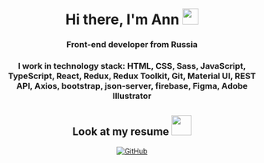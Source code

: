 <div id="header" align="center">
<h1 ">Hi there, I'm Ann
<img src="https://github.com/blackcater/blackcater/raw/main/images/Hi.gif" height="32"/></h1>
<h3 >Front-end developer from Russia</h3>
<h3 >I work in technology stack: HTML, CSS, Sass, JavaScript, TypeScript, React, Redux, Redux Toolkit, Git, Material UI, REST API, Axios, bootstrap, json-server, firebase, Figma, Adobe Illustrator</h3>

<h2 >Look at my resume
<img src="https://media.giphy.com/media/QmGShkWAWid2hzCqHE/giphy.gif" height="40"/></h2>
    
<a href="https://drive.google.com/file/d/1BAtpos420eFfviO-gW0p6H2E0ZwMjuFs/view?usp=sharing">
	<img src="https://img.shields.io/badge/Resume-black?style=for-the-badge&logo=googledrive&logoColor=white" alt="GitHub"/>
</a>                                                                                 

</div>
                                                                                 
